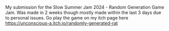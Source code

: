 My submission for the Slow Summer Jam 2024 - Random Generation Game Jam. Was made in 2 weeks though mostly made within the last 3 days due to personal issues. Go play the game on my itch page here https://unconscious-a.itch.io/randomly-generated-rat
